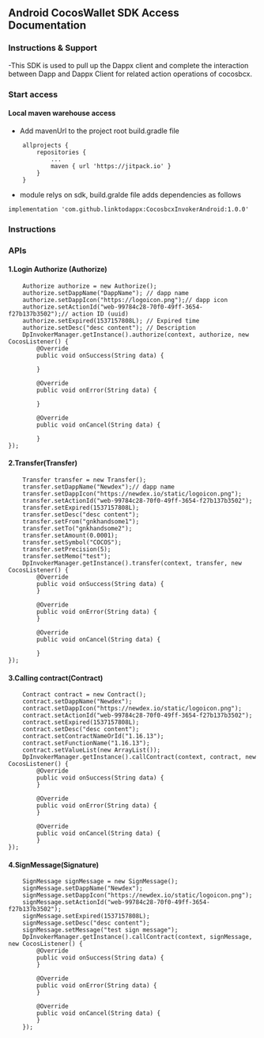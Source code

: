 ## Android CocosWallet SDK Access Documentation

### Instructions & Support
-This SDK is used to pull up the Dappx client and complete the interaction between Dapp and Dappx Client for related action operations of cocosbcx.

### Start access

#### Local maven warehouse access

- Add mavenUrl to the project root build.gradle file

```
	allprojects {
		repositories {
			...
			maven { url 'https://jitpack.io' }
		}
	}
```

- module relys on sdk, build.gralde file adds dependencies as follows

```
implementation 'com.github.linktodappx:CocosbcxInvokerAndroid:1.0.0'
```

### Instructions

### APIs

#### 1.Login Authorize (Authorize)

```
    Authorize authorize = new Authorize();
    authorize.setDappName("DappName"); // dapp name
    authorize.setDappIcon("https://logoicon.png");// dapp icon
    authorize.setActionId("web-99784c28-70f0-49ff-3654-f27b137b3502");// action ID (uuid)
    authorize.setExpired(1537157808L); // Expired time
    authorize.setDesc("desc content"); // Description
    DpInvokerManager.getInstance().authorize(context, authorize, new CocosListener() {
        @Override
        public void onSuccess(String data) {

        }

        @Override
        public void onError(String data) {

        }

        @Override
        public void onCancel(String data) {

        }
});
```

#### 2.Transfer(Transfer)

```
    Transfer transfer = new Transfer();
    transfer.setDappName("Newdex");// dapp name
    transfer.setDappIcon("https://newdex.io/static/logoicon.png");
    transfer.setActionId("web-99784c28-70f0-49ff-3654-f27b137b3502");
    transfer.setExpired(1537157808L);
    transfer.setDesc("desc content");
    transfer.setFrom("gnkhandsome1");
    transfer.setTo("gnkhandsome2");
    transfer.setAmount(0.0001);
    transfer.setSymbol("COCOS");
    transfer.setPrecision(5);
    transfer.setMemo("test");
    DpInvokerManager.getInstance().transfer(context, transfer, new CocosListener() {
        @Override
        public void onSuccess(String data) {
        }

        @Override
        public void onError(String data) {
        }

        @Override
        public void onCancel(String data) {

        }
});
```

#### 3.Calling contract(Contract)

```
	Contract contract = new Contract();
    contract.setDappName("Newdex");
    contract.setDappIcon("https://newdex.io/static/logoicon.png");
    contract.setActionId("web-99784c28-70f0-49ff-3654-f27b137b3502");
    contract.setExpired(1537157808L);
    contract.setDesc("desc content");
    contract.setContractNameOrId("1.16.13");
    contract.setFunctionName("1.16.13");
    contract.setValueList(new ArrayList());
    DpInvokerManager.getInstance().callContract(context, contract, new CocosListener() {
        @Override
        public void onSuccess(String data) {
        }

        @Override
        public void onError(String data) {
        }

        @Override
        public void onCancel(String data) {
        }
});
```

#### 4.SignMessage(Signature)

```
	SignMessage signMessage = new SignMessage();
    signMessage.setDappName("Newdex");
    signMessage.setDappIcon("https://newdex.io/static/logoicon.png");
    signMessage.setActionId("web-99784c28-70f0-49ff-3654-f27b137b3502");
    signMessage.setExpired(1537157808L);
    signMessage.setDesc("desc content");
	signMessage.setMessage("test sign message");
    DpInvokerManager.getInstance().callContract(context, signMessage, new CocosListener() {
        @Override
        public void onSuccess(String data) {
        }

        @Override
        public void onError(String data) {
        }

        @Override
        public void onCancel(String data) {
        }
	});
	
```
